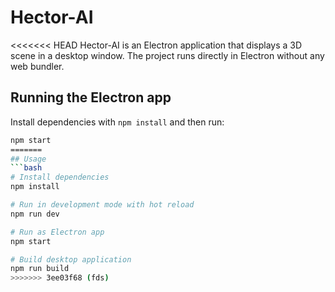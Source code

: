 # Hector-AI

<<<<<<< HEAD
Hector-AI is an Electron application that displays a 3D scene in a desktop window. The project runs directly in Electron without any web bundler.

## Running the Electron app

Install dependencies with `npm install` and then run:

```bash
npm start
=======
## Usage
```bash
# Install dependencies
npm install

# Run in development mode with hot reload
npm run dev

# Run as Electron app
npm start

# Build desktop application
npm run build
>>>>>>> 3ee03f68 (fds)
```